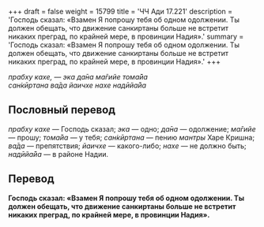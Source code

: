 +++
draft = false
weight = 15799
title = 'ЧЧ Ади 17.221'
description = 'Господь сказал: «Взамен Я попрошу тебя об одном одолжении. Ты должен обещать, что движение санкиртаны больше не встретит никаких преград, по крайней мере, в провинции Надия».'
summary = 'Господь сказал: «Взамен Я попрошу тебя об одном одолжении. Ты должен обещать, что движение санкиртаны больше не встретит никаких преград, по крайней мере, в провинции Надия».'
+++

_прабху кахе, — эка да̄на ма̄гийе тома̄йа  
сан̇кӣртана ва̄да йаичхе нахе надӣйа̄йа_

## Пословный перевод

_прабху_ _кахе_ — Господь сказал; _эка_ — одно; _да̄на_ — одолжение; _ма̄гийе_ — прошу; _тома̄йа_ — у тебя; _сан̇кӣртана_ — пению _мантры_ Харе Кришна; _ва̄да_ — препятствия; _йаичхе_ — какого-либо; _нахе_ — не должно быть; _надӣйа̄йа_ — в районе Надии.

## Перевод

**Господь сказал: «Взамен Я попрошу тебя об одном одолжении. Ты должен обещать, что движение санкиртаны больше не встретит никаких преград, по крайней мере, в провинции Надия».**
